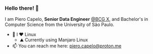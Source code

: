 ### Hello there! 👋

I am Piero Capelo, **Senior Data Engineer** [@BCG X](https://www.bcg.com/x/), and Bachelor's in Computer Science from the University of São Paulo.

<!--
**opiero/opiero** is a ✨ _special_ ✨ repository because its `README.md` (this file) appears on your GitHub profile.

Here are some ideas to get you started:

- 🤔 I’m looking for help with ...
- 💬 Ask me about ...
-->
<!--
- 🔭 I’m currently working on a [simpler version of Lisp](https://github.com/opiero/my-very-own-lisp), following this [book](https://buildyourownlisp.com/).
- 🌱 I’m currently re[learning spark](https://pages.databricks.com/rs/094-YMS-629/images/LearningSpark2.0.pdf). -->
- 🐧 I ❤️ Linux
  - ⛰️ Currently using Manjaro Linux
- 📫 You can reach me here: piero.capelo@proton.me
